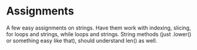 # Assignments
A few easy assignments on strings. Have them work with indexing, slicing, for loops and strings, while loops and strings. String methods (just .lower() or something easy like that), should understand len() as well.